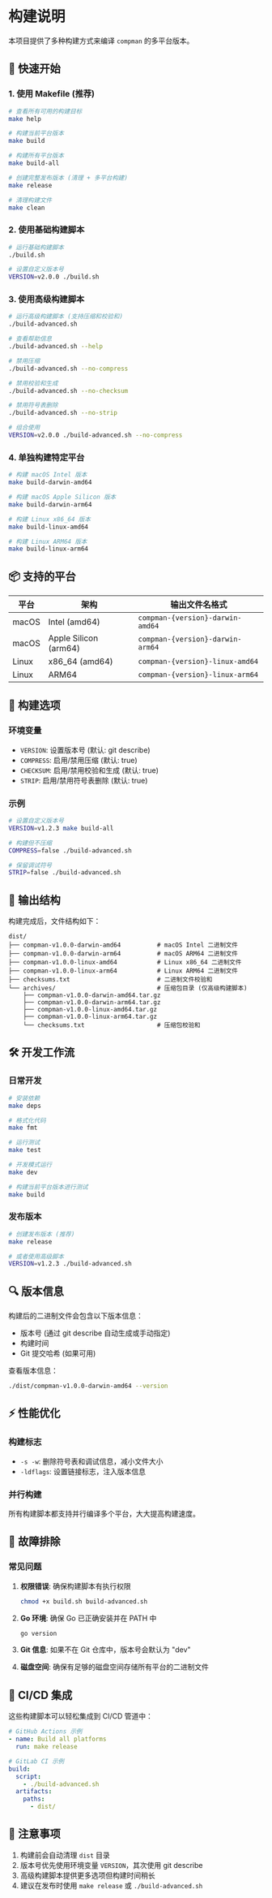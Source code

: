 # 构建说明

本项目提供了多种构建方式来编译 `compman` 的多平台版本。

## 🚀 快速开始

### 1. 使用 Makefile (推荐)

```bash
# 查看所有可用的构建目标
make help

# 构建当前平台版本
make build

# 构建所有平台版本
make build-all

# 创建完整发布版本 (清理 + 多平台构建)
make release

# 清理构建文件
make clean
```

### 2. 使用基础构建脚本

```bash
# 运行基础构建脚本
./build.sh

# 设置自定义版本号
VERSION=v2.0.0 ./build.sh
```

### 3. 使用高级构建脚本

```bash
# 运行高级构建脚本 (支持压缩和校验和)
./build-advanced.sh

# 查看帮助信息
./build-advanced.sh --help

# 禁用压缩
./build-advanced.sh --no-compress

# 禁用校验和生成
./build-advanced.sh --no-checksum

# 禁用符号表删除
./build-advanced.sh --no-strip

# 组合使用
VERSION=v2.0.0 ./build-advanced.sh --no-compress
```

### 4. 单独构建特定平台

```bash
# 构建 macOS Intel 版本
make build-darwin-amd64

# 构建 macOS Apple Silicon 版本
make build-darwin-arm64

# 构建 Linux x86_64 版本
make build-linux-amd64

# 构建 Linux ARM64 版本
make build-linux-arm64
```

## 📦 支持的平台

| 平台 | 架构 | 输出文件名格式 |
|------|------|----------------|
| macOS | Intel (amd64) | `compman-{version}-darwin-amd64` |
| macOS | Apple Silicon (arm64) | `compman-{version}-darwin-arm64` |
| Linux | x86_64 (amd64) | `compman-{version}-linux-amd64` |
| Linux | ARM64 | `compman-{version}-linux-arm64` |

## 🔧 构建选项

### 环境变量

- `VERSION`: 设置版本号 (默认: git describe)
- `COMPRESS`: 启用/禁用压缩 (默认: true)
- `CHECKSUM`: 启用/禁用校验和生成 (默认: true)
- `STRIP`: 启用/禁用符号表删除 (默认: true)

### 示例

```bash
# 设置自定义版本号
VERSION=v1.2.3 make build-all

# 构建但不压缩
COMPRESS=false ./build-advanced.sh

# 保留调试符号
STRIP=false ./build-advanced.sh
```

## 📁 输出结构

构建完成后，文件结构如下：

```
dist/
├── compman-v1.0.0-darwin-amd64          # macOS Intel 二进制文件
├── compman-v1.0.0-darwin-arm64          # macOS ARM64 二进制文件  
├── compman-v1.0.0-linux-amd64           # Linux x86_64 二进制文件
├── compman-v1.0.0-linux-arm64           # Linux ARM64 二进制文件
├── checksums.txt                        # 二进制文件校验和
└── archives/                            # 压缩包目录 (仅高级构建脚本)
    ├── compman-v1.0.0-darwin-amd64.tar.gz
    ├── compman-v1.0.0-darwin-arm64.tar.gz
    ├── compman-v1.0.0-linux-amd64.tar.gz
    ├── compman-v1.0.0-linux-arm64.tar.gz
    └── checksums.txt                    # 压缩包校验和
```

## 🛠️ 开发工作流

### 日常开发

```bash
# 安装依赖
make deps

# 格式化代码
make fmt

# 运行测试
make test

# 开发模式运行
make dev

# 构建当前平台版本进行测试
make build
```

### 发布版本

```bash
# 创建发布版本 (推荐)
make release

# 或者使用高级脚本
VERSION=v1.2.3 ./build-advanced.sh
```

## 🔍 版本信息

构建后的二进制文件会包含以下版本信息：

- 版本号 (通过 git describe 自动生成或手动指定)
- 构建时间
- Git 提交哈希 (如果可用)

查看版本信息：

```bash
./dist/compman-v1.0.0-darwin-amd64 --version
```

## ⚡ 性能优化

### 构建标志

- `-s -w`: 删除符号表和调试信息，减小文件大小
- `-ldflags`: 设置链接标志，注入版本信息

### 并行构建

所有构建脚本都支持并行编译多个平台，大大提高构建速度。

## 🐛 故障排除

### 常见问题

1. **权限错误**: 确保构建脚本有执行权限
   ```bash
   chmod +x build.sh build-advanced.sh
   ```

2. **Go 环境**: 确保 Go 已正确安装并在 PATH 中
   ```bash
   go version
   ```

3. **Git 信息**: 如果不在 Git 仓库中，版本号会默认为 "dev"

4. **磁盘空间**: 确保有足够的磁盘空间存储所有平台的二进制文件

## 🚀 CI/CD 集成

这些构建脚本可以轻松集成到 CI/CD 管道中：

```yaml
# GitHub Actions 示例
- name: Build all platforms
  run: make release

# GitLab CI 示例  
build:
  script:
    - ./build-advanced.sh
  artifacts:
    paths:
      - dist/
```

## 📝 注意事项

1. 构建前会自动清理 `dist` 目录
2. 版本号优先使用环境变量 `VERSION`，其次使用 git describe
3. 高级构建脚本提供更多选项但构建时间稍长
4. 建议在发布时使用 `make release` 或 `./build-advanced.sh`
